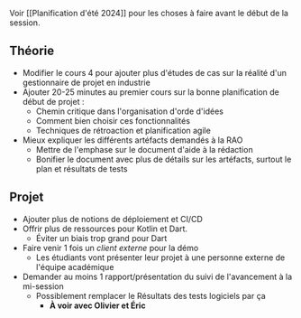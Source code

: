 
Voir [[Planification d'été 2024]] pour les choses à faire avant le début de la session.

## Théorie

- Modifier le cours 4 pour ajouter plus d'études de cas sur la réalité d'un gestionnaire de projet en industrie
- Ajouter 20-25 minutes au premier cours sur la bonne planification de début de projet :
	- Chemin critique dans l'organisation d'orde d'idées
	- Comment bien choisir ces fonctionnalités
	- Techniques de rétroaction et planification agile
- Mieux expliquer les différents artéfacts demandés à la RAO
	- Mettre de l'emphase sur le document d'aide à la rédaction
	- Bonifier le document avec plus de détails sur les artéfacts, surtout le plan et résultats de tests

## Projet

- Ajouter plus de notions de déploiement et CI/CD
- Offrir plus de ressources pour Kotlin et Dart. 
	- Éviter un biais trop grand pour Dart
- Faire venir 1 fois un *client externe* pour la démo
	- Les étudiants vont présenter leur projet à une personne externe de l'équipe académique
- Demander au moins 1 rapport/présentation du suivi de l'avancement à la mi-session
	- Possiblement remplacer le Résultats des tests logiciels par ça
		- **À voir avec Olivier et Éric**


